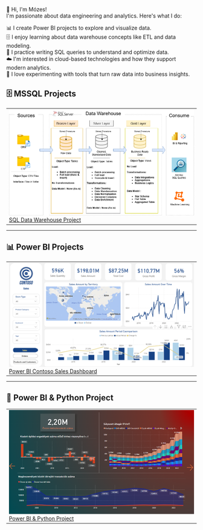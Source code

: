 👋 Hi, I'm Mózes!  
I'm passionate about data engineering and analytics. Here's what I do:

📊 I create Power BI projects to explore and visualize data.  
🗄️ I enjoy learning about data warehouse concepts like ETL and data modeling.  
📝 I practice writing SQL queries to understand and optimize data.  
☁️ I'm interested in cloud-based technologies and how they support modern analytics.  
🚀 I love experimenting with tools that turn raw data into business insights.


## 🗄️ MSSQL Projects  

<table>
<tr>
<td>
<a href="https://github.com/LLMozes/sql-data-warehouse-project">
  <img src="https://github.com/LLMozes/sql-data-warehouse-project/blob/main/docs/data_architecture.drawio.png?raw=true" width="500">
</a>
<br>
<a href="https://github.com/LLMozes/sql-data-warehouse-project">SQL Data Warehouse Project</a>
</td>
</tr>
</table>

---

## 📊 Power BI Projects  

<table>
<tr>
<td>
<a href="https://github.com/LLMozes/Projects/tree/main/PowerBI/power_bi_contoso_sales">
  <img src="https://github.com/LLMozes/Projects/blob/main/PowerBI/power_bi_contoso_sales/Contoso_intro.png?raw=true" width="500">
</a>
<br>
<a href="https://github.com/LLMozes/Projects/tree/main/PowerBI/power_bi_contoso_sales">Power BI Contoso Sales Dashboard</a>
</td>
</tr>
</table>

---

## 🐍 Power BI & Python Project  

<table>
<tr>
<td>
<a href="https://github.com/LLMozes/power_bi_python">
  <img src="https://github.com/LLMozes/power_bi_python/blob/main/docs/power_bi_python_4oldal.png?raw=true" width="500">
</a>
<br>
<a href="https://github.com/LLMozes/power_bi_python">Power BI & Python Project</a>
</td>
</tr>
</table>
